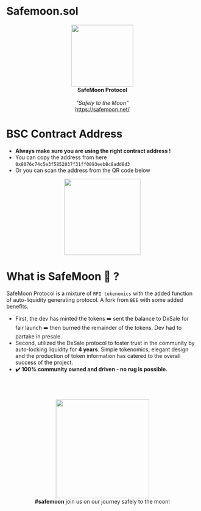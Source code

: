 # Safemoon.sol

<p align="center">
    <img src="https://safemoon.net/public/img/LogoAnim.gif" width="162" height="162">
        <br />
        <b>SafeMoon Protocol</b>
        <br />
        <br />
        <em>"Safely to the Moon"</em>
        <br />
    <a href ="https://safemoon.net/" target="_blank">https://safemoon.net/</a>
 </p>

# BSC Contract Address

* **Always make sure you are using the right contract address !**
* You can copy the address from here `0x8076c74c5e3f5852037f31ff0093eeb8c8add8d3`
* Or you can scan the address from the QR code below

<p align="center">
    <img src="https://i.imgur.com/nltFc06.png" width="200" height="200">
</p>


# What is SafeMoon 🌚 ?

SafeMoon Protocol is a mixture of `RFI tokenomics` with the added function of auto-liquidity generating protocol. A fork from `BEE` with some added benefits.

* First, the dev has minted the tokens ➡️ sent the balance to DxSale for fair launch ➡️ then burned the remainder of the tokens. Dev had to partake in presale.
* Second, utilized the DxSale protocol to foster trust in the community by auto-locking liquidity for **4 years**.
Simple tokenomics, elegant design and the production of token information has catered to the overall success of the project.
* **✔️ 100% community owned and driven - no rug is possible.**


<p align="center">
    <br /><br /><br />
    <img src="https://safemoon.net/public/img/spaceman.png" width="245" height="259">
    <br /><b>#safemoon</b> join us on our journey safely to the moon!
 </p>